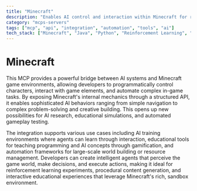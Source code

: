 ```yaml
---
title: "Minecraft"
description: "Enables AI control and interaction within Minecraft for research, education, and automation."
category: "mcps-servers"
tags: ["mcp", "api", "integration", "automation", "tools", "ai"]
tech_stack: ["Minecraft", "Java", "Python", "Reinforcement Learning", "Game AI"]
---
```


# Minecraft

This MCP provides a powerful bridge between AI systems and Minecraft game environments, allowing developers to programmatically control characters, interact with game elements, and automate complex in-game tasks. By exposing Minecraft's internal mechanics through a structured API, it enables sophisticated AI behaviors ranging from simple navigation to complex problem-solving and creative building. This opens up new possibilities for AI research, educational simulations, and automated gameplay testing.

The integration supports various use cases including AI training environments where agents can learn through interaction, educational tools for teaching programming and AI concepts through gamification, and automation frameworks for large-scale world building or resource management. Developers can create intelligent agents that perceive the game world, make decisions, and execute actions, making it ideal for reinforcement learning experiments, procedural content generation, and interactive educational experiences that leverage Minecraft's rich, sandbox environment.
